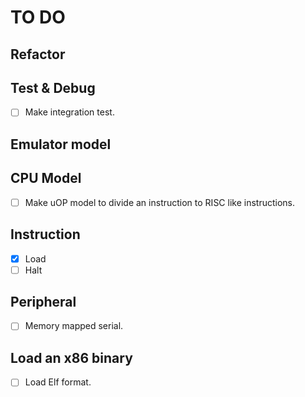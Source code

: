 # TO DO

## Refactor

## Test & Debug

- [ ] Make integration test.

## Emulator model

## CPU Model

- [ ] Make uOP model to divide an instruction to RISC like instructions.

## Instruction

- [x] Load
- [ ] Halt

## Peripheral

- [ ] Memory mapped serial.

## Load an x86 binary

- [ ] Load Elf format.
